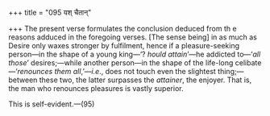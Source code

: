+++
title = "095 यश् चैतान्"

+++
The present verse formulates the conclusion deduced from th e reasons
adduced in the foregoing verses. \[The sense being\] in as much as
Desire only waxes stronger by fulfilment, hence if a pleasure-seeking
person—in the shape of a young king—‘? *hould attain*’—he addicted
to—‘*all those*’ desires;—while another person—in the shape of the
life-long celibate—‘*renounces them all*,’—*i.e*., does not touch even
the slightest thing;—between these two, the latter surpasses the
*attainer*, the enjoyer. That is, the man who renounces pleasures is
vastly superior.

This is self-evident.—(95)


